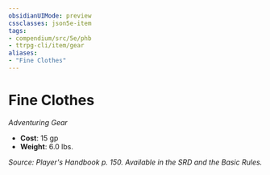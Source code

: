 ```yaml
---
obsidianUIMode: preview
cssclasses: json5e-item
tags:
- compendium/src/5e/phb
- ttrpg-cli/item/gear
aliases: 
- "Fine Clothes"
---
```

# Fine Clothes
*Adventuring Gear*  

- **Cost**: 15 gp
- **Weight**: 6.0 lbs.

*Source: Player's Handbook p. 150. Available in the SRD and the Basic Rules.*